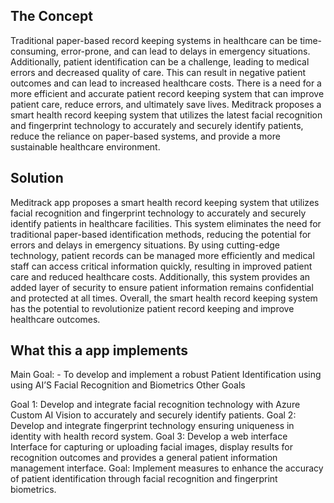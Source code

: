 ## The Concept
Traditional paper-based record keeping systems in healthcare can be time-consuming, error-prone, and can lead to delays in emergency situations. Additionally, patient identification can be a challenge, leading to medical errors and decreased quality of care. This can result in negative patient outcomes and can lead to increased healthcare costs. There is a need for a more efficient and accurate patient record keeping system that can improve patient care, reduce errors, and ultimately save lives. Meditrack proposes a smart health record keeping system that utilizes the latest facial recognition and fingerprint technology to accurately and securely identify patients, reduce the reliance on paper-based systems, and provide a more sustainable healthcare environment.

## Solution
Meditrack app proposes a smart health record keeping system that utilizes facial recognition and fingerprint technology to accurately and securely identify patients in healthcare facilities. This system eliminates the need for traditional paper-based identification methods, reducing the potential for errors and delays in emergency situations. By using cutting-edge technology, patient records can be managed more efficiently and medical staff can access critical information quickly, resulting in improved patient care and reduced healthcare costs. Additionally, this system provides an added layer of security to ensure patient information remains confidential and protected at all times. Overall, the smart health record keeping system has the potential to revolutionize patient record keeping and improve healthcare outcomes.

## What this a app implements
Main Goal: - To develop and implement a robust Patient Identification using using AI’S Facial Recognition and Biometrics
Other Goals

Goal 1: Develop and integrate facial recognition technology with Azure Custom AI Vision to accurately and securely identify patients.
Goal 2: Develop and integrate fingerprint technology ensuring uniqueness in identity with health record system.
Goal 3: Develop a web interface Interface for capturing or uploading facial images, display results for recognition outcomes and provides a general patient information management interface.
Goal: Implement measures to enhance the accuracy of patient identification through facial recognition and fingerprint biometrics.

